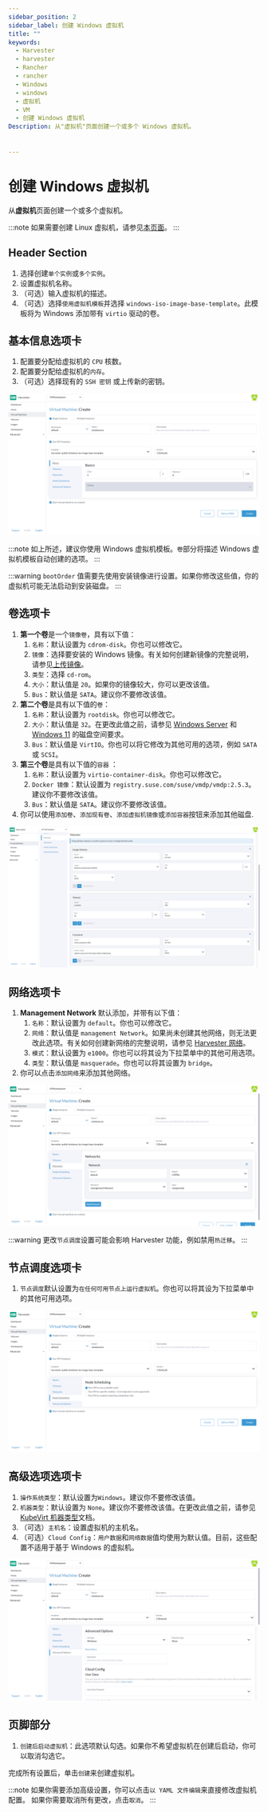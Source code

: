 ```yaml
---
sidebar_position: 2
sidebar_label: 创建 Windows 虚拟机
title: ""
keywords:
  - Harvester
  - harvester
  - Rancher
  - rancher
  - Windows
  - windows
  - 虚拟机
  - VM
  - 创建 Windows 虚拟机
Description: 从"虚拟机"页面创建一个或多个 Windows 虚拟机。


---
```


# 创建 Windows 虚拟机

从**虚拟机**页面创建一个或多个虚拟机。

:::note
如果需要创建 Linux 虚拟机，请参见[本页面](./create-vm.md)。
:::

## Header Section

1. 选择创建`单个实例`或`多个实例`。
1. 设置虚拟机名称。
1. （可选）输入虚拟机的描述。
1. （可选）选择`使用虚拟机模板`并选择 `windows-iso-image-base-template`。此模板将为 Windows 添加带有 `virtio` 驱动的卷。

## 基本信息选项卡

1. 配置要分配给虚拟机的 `CPU` 核数。
1. 配置要分配给虚拟机的`内存`。
1. （可选）选择现有的 `SSH 密钥` 或上传新的密钥​​。

![create-windows-vm](assets/create-windows-vm.png)

:::note
如上所述，建议你使用 Windows 虚拟机模板。`卷`部分将描述 Windows 虚拟机模板自动创建的选项。
:::

:::warning
`bootOrder` 值需要先使用安装镜像进行设置。如果你修改这些值，你的虚拟机可能无法启动到安装磁盘。
:::

## 卷选项卡

1. **第一个卷**是一个`镜像卷`，具有以下值：
   1. `名称`：默认设置为 `cdrom-disk`。你也可以修改它。
   2. `镜像`：选择要安装的 Windows 镜像。有关如何创建新镜像的完整说明，请参见[上传镜像](../upload-image/)。
   3. `类型`：选择 `cd-rom`。
   4. `大小`：默认值是 `20`。如果你的镜像较大，你可以更改该值。
   5. `Bus`：默认值是 `SATA`。建议你不要修改该值。
2. **第二个卷**是具有以下值的`卷`：
   1. `名称`：默认设置为 `rootdisk`。你也可以修改它。
   2. `大小`：默认值是 `32`。在更改此值之前，请参见 [Windows Server](https://docs.microsoft.com/en-us/windows-server/get-started/hardware-requirements#storage-controller-and-disk-space-requirements) 和 [Windows 11](https://docs.microsoft.com/en-us/windows/whats-new/windows-11-requirements#hardware-requirements) 的磁盘空间要求。
   3. `Bus`：默认值是 `VirtIO`。你也可以将它修改为其他可用的选项，例如 `SATA` 或 `SCSI`。
3. **第三个卷**是具有以下值的`容器` ：
   1. `名称`：默认设置为 `virtio-container-disk`。你也可以修改它。
   2. `Docker 镜像`：默认设置为 `registry.suse.com/suse/vmdp/vmdp:2.5.3`。建议你不要修改该值。
   3. `Bus`：默认值是 `SATA`。建议你不要修改该值。
4. 你可以使用`添加卷`、`添加现有卷`、`添加虚拟机镜像`或`添加容器`按钮来添加其他磁盘.

![create-windows-vm-volumes](assets/create-windows-vm-volumes.png)

## 网络选项卡

1. **Management Network** 默认添加，并带有以下值：
   1. `名称`：默认设置为 `default`。你也可以修改它。
   2. `网络`：默认值是 `management Network`。如果尚未创建其他网络，则无法更改此选项。有关如何创建新网络的完整说明，请参见 [Harvester 网络](../networking/harvester-network)。
   3. `模式`：默认设置为 `e1000`。你也可以将其设为下拉菜单中的其他可用选项。
   4. `类型`：默认值是 `masquerade`。你也可以将其设置为 `bridge`。
2. 你可以点击`添加网络`来添加其他网络。

![create-windows-vm-networks](assets/create-windows-vm-networks.png)

:::warning
更改`节点调度`设置可能会影响 Harvester 功能，例如禁用`热迁移`。
:::

## 节点调度选项卡

1. `节点调度`默认设置为`在任何可用节点上运行虚拟机`。你也可以将其设为下拉菜单中的其他可用选项。

![create-windows-vm-scheduling](assets/create-windows-vm-scheduling.png)

## 高级选项选项卡

1. `操作系统类型`：默认设置为`Windows`。建议你不要修改该值。
2. `机器类型`：默认设置为 `None`。建议你不要修改该值。在更改此值之前，请参见 [KubeVirt 机器类型](https://kubevirt.io/user-guide/virtual_machines/virtual_hardware/#machine-type)文档。
3. （可选）`主机名`：设置虚拟机的主机名。
4. （可选）`Cloud Config`：`用户数据`和`网络数据`值均使用为默认值。目前，这些配置不适用于基于 Windows 的虚拟机。

![create-windows-vm-advanced](assets/create-windows-vm-advanced.png)

## 页脚部分

1. `创建后启动虚拟机`：此选项默认勾选。如果你不希望虚拟机在创建后启动，你可以取消勾选它。

完成所有设置后，单击`创建`来创建虚拟机。

:::note
如果你需要添加高级设置，你可以点击`以 YAML 文件编辑`来直接修改虚拟机配置。
如果你需要取消所有更改，点击`取消`。
:::
